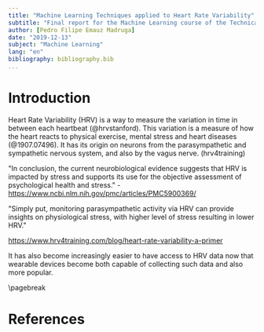 ```yaml
---
title: "Machine Learning Techniques applied to Heart Rate Variability"
subtitle: "Final report for the Machine Learning course of the Technical University of Denmark"
author: [Pedro Filipe Emauz Madruga]
date: "2019-12-13"
subject: "Machine Learning"
lang: "en"
bibliography: bibliography.bib
...
```




# Introduction

Heart Rate Variability (HRV) is a way to measure the variation in time in between each heartbeat (@hrvstanford). This variation is a measure of how the heart reacts to physical exercise, mental stress and heart diseases (@1907.07496). It has its origin on neurons from the parasympathetic and sympathetic nervous system, and also by the vagus nerve. (hrv4training)

"In conclusion, the current neurobiological evidence suggests that HRV is impacted by stress and supports its use for the objective assessment of psychological health and stress." - https://www.ncbi.nlm.nih.gov/pmc/articles/PMC5900369/

"Simply put, monitoring parasympathetic activity via HRV can provide insights on physiological stress, with higher level of stress resulting in lower HRV."

https://www.hrv4training.com/blog/heart-rate-variability-a-primer

It has also become increasingly easier to have access to HRV data now that wearable devices become both capable of collecting such data and also more popular. 


<!---
your comment goes here
and here
-->

\pagebreak

# References
